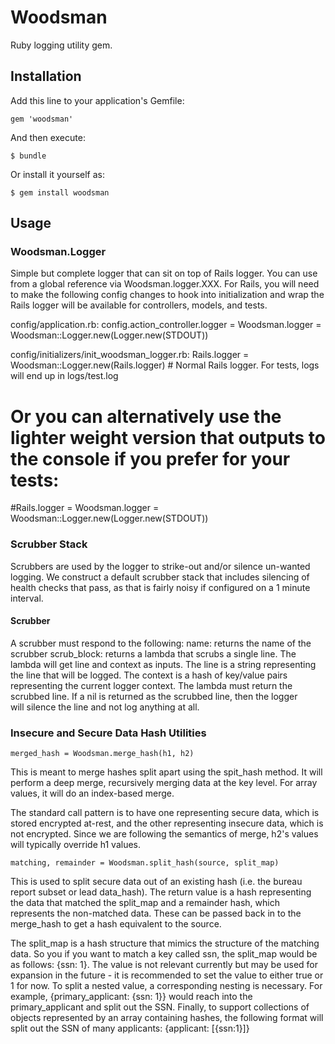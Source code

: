 # Woodsman

Ruby logging utility gem.

## Installation

Add this line to your application's Gemfile:

    gem 'woodsman'

And then execute:

    $ bundle

Or install it yourself as:

    $ gem install woodsman

## Usage

### Woodsman.Logger
Simple but complete logger that can sit on top of Rails logger. You can use from a global reference via
Woodsman.logger.XXX. For Rails, you will need to make the following config changes to hook into initialization and wrap
the Rails logger will be available for controllers, models, and tests.

config/application.rb:
  config.action_controller.logger = Woodsman.logger = Woodsman::Logger.new(Logger.new(STDOUT))

config/initializers/init_woodsman_logger.rb:
  Rails.logger = Woodsman::Logger.new(Rails.logger) # Normal Rails logger. For tests, logs will end up in logs/test.log
  # Or you can alternatively use the lighter weight version that outputs to the console if you prefer for your tests:
  #Rails.logger = Woodsman.logger = Woodsman::Logger.new(Logger.new(STDOUT))

### Scrubber Stack
Scrubbers are used by the logger to strike-out and/or silence un-wanted logging. We construct a default scrubber stack
that includes silencing of health checks that pass, as that is fairly noisy if configured on a 1 minute interval.

#### Scrubber
A scrubber must respond to the following:
  name: returns the name of the scrubber
  scrub_block: returns a lambda that scrubs a single line. The lambda will get line and context as inputs. The line is
  a string representing the line that will be logged. The context is a hash of key/value pairs representing the current 
  logger context. The lambda must return the scrubbed line. If a nil is returned as the scrubbed line, then the logger  
  will silence the line and not log anything at all.

### Insecure and Secure Data Hash Utilities

    merged_hash = Woodsman.merge_hash(h1, h2)

  This is meant to merge hashes split apart using the spit_hash method. It will perform a deep merge, recursively merging
  data at the key level. For array values, it will do an index-based merge.
  
  The standard call pattern is to have one representing secure data, which is stored encrypted at-rest, and the other 
  representing insecure data, which is not encrypted. Since we are following the semantics of merge, h2's values will typically override h1 values.

    matching, remainder = Woodsman.split_hash(source, split_map)
    
  This is used to split secure data out of an existing hash (i.e. the bureau report subset or lead data_hash). The return value
  is a hash representing the data that matched the split_map and a remainder hash, which represents the non-matched data.
  These can be passed back in to the merge_hash to get a hash equivalent to the source.
  
  The split_map is a hash structure that mimics the structure of the matching data. So you if you want to match a key
  called ssn, the split_map would be as follows: {ssn: 1}. The value is not relevant currently but may be used for expansion
  in the future - it is recommended to set the value to either true or 1 for now. To split a nested value, a corresponding
  nesting is necessary. For example, {primary_applicant: {ssn: 1}} would reach into the primary_applicant and split out the
  SSN. Finally, to support collections of objects represented by an array containing hashes, the following format will split
  out the SSN of many applicants: {applicant: [{ssn:1}]}
